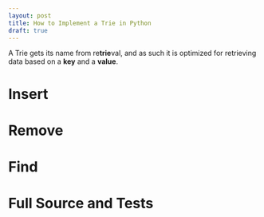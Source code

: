 ```yaml
---
layout: post
title: How to Implement a Trie in Python
draft: true
---
```


A Trie gets its name from re**trie**val, and as such it is optimized for retrieving data based on a **key** and a **value**.

# Insert

# Remove

# Find

# Full Source and Tests
